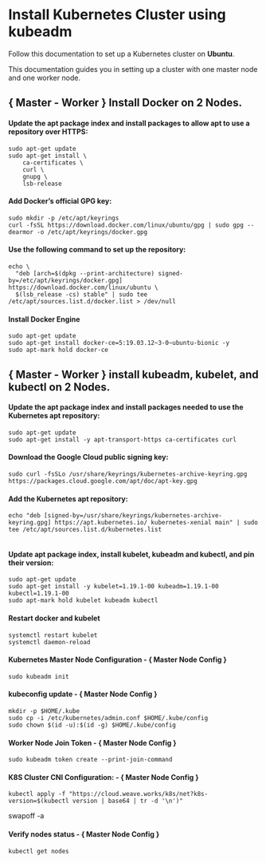 # Install Kubernetes Cluster using kubeadm
Follow this documentation to set up a Kubernetes cluster on __Ubuntu__.

This documentation guides you in setting up a cluster with one master node and one worker node.

## { Master - Worker } Install Docker on 2 Nodes.

#### Update the apt package index and install packages to allow apt to use a repository over HTTPS:
```
sudo apt-get update
sudo apt-get install \
    ca-certificates \
    curl \
    gnupg \
    lsb-release

```
#### Add Docker’s official GPG key:
```
sudo mkdir -p /etc/apt/keyrings
curl -fsSL https://download.docker.com/linux/ubuntu/gpg | sudo gpg --dearmor -o /etc/apt/keyrings/docker.gpg

```
#### Use the following command to set up the repository:
```
echo \
  "deb [arch=$(dpkg --print-architecture) signed-by=/etc/apt/keyrings/docker.gpg] https://download.docker.com/linux/ubuntu \
  $(lsb_release -cs) stable" | sudo tee /etc/apt/sources.list.d/docker.list > /dev/null

```

#### Install Docker Engine
```
sudo apt-get update
sudo apt-get install docker-ce=5:19.03.12~3-0~ubuntu-bionic -y
sudo apt-mark hold docker-ce

```

## { Master - Worker } install kubeadm, kubelet, and kubectl on 2 Nodes.

#### Update the apt package index and install packages needed to use the Kubernetes apt repository:
```
sudo apt-get update
sudo apt-get install -y apt-transport-https ca-certificates curl

```
#### Download the Google Cloud public signing key:
```
sudo curl -fsSLo /usr/share/keyrings/kubernetes-archive-keyring.gpg https://packages.cloud.google.com/apt/doc/apt-key.gpg

```

#### Add the Kubernetes apt repository:
```
echo "deb [signed-by=/usr/share/keyrings/kubernetes-archive-keyring.gpg] https://apt.kubernetes.io/ kubernetes-xenial main" | sudo tee /etc/apt/sources.list.d/kubernetes.list


```

#### Update apt package index, install kubelet, kubeadm and kubectl, and pin their version:
```
sudo apt-get update
sudo apt-get install -y kubelet=1.19.1-00 kubeadm=1.19.1-00 kubectl=1.19.1-00
sudo apt-mark hold kubelet kubeadm kubectl

```

#### Restart docker and kubelet

```
systemctl restart kubelet
systemctl daemon-reload

```

#### Kubernetes Master Node Configuration - { Master Node Config }

```
sudo kubeadm init

```

#### kubeconfig update - { Master Node Config }
```
mkdir -p $HOME/.kube
sudo cp -i /etc/kubernetes/admin.conf $HOME/.kube/config
sudo chown $(id -u):$(id -g) $HOME/.kube/config

```
#### Worker Node Join Token - { Master Node Config }
```
sudo kubeadm token create --print-join-command

```

#### K8S Cluster CNI Configuration: - { Master Node Config }
```
kubectl apply -f "https://cloud.weave.works/k8s/net?k8s-version=$(kubectl version | base64 | tr -d '\n')"

```

swapoff -a


#### Verify nodes status  - { Master Node Config }
```
kubectl get nodes

```

